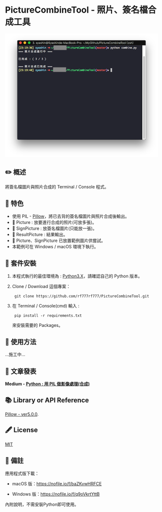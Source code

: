 # PictureCombineTool - 照片、簽名檔合成工具
![image](https://github.com/rf777rf777/PictureCombineTool/blob/master/HomePicture.png)
## :pencil2: 概述

將簽名檔圖片與照片合成的 Terminal / Console 程式。

## :closed_book: 特色
  + 使用 PIL - [Pillow](https://pypi.python.org/pypi/Pillow/5.0.0)，將已去背的簽名檔圖片與照片合成後輸出。
  + :file_folder: Picture : 放要進行合成的照片(可放多張)。
  + :file_folder: SignPicture : 放簽名檔圖片(只能放一張)。
  + :file_folder: ResultPicture : 結果輸出。
  + :file_folder: Picture、SignPicture 已放置範例圖片供嘗試。
  + 本範例可在 Windows / macOS 環境下執行。
  

## :green_book: 套件安裝
1. 本程式執行的最佳環境為 : [Python3.X](https://www.python.org/downloads/)，請確認自己的 Python 版本。
  
2. Clone / Download 這個專案：
    
        git clone https://github.com/rf777rf777/PictureCombineTool.git
3. 在 Terminal / Console(cmd) 輸入 :
  
        pip install -r requirements.txt
    
   來安裝需要的 Packages。

## :blue_book: 使用方法

...施工中...

## :orange_book: 文章發表
**Medium - [Python : 用 PIL 做影像處理(合成)](https://medium.com/@Syashin/python-%E7%85%A7%E7%89%87-%E7%B0%BD%E5%90%8D%E6%AA%94%E5%9C%96%E7%89%87%E5%90%88%E6%88%90%E5%B7%A5%E5%85%B7-e4df88f99994)**

## :books: Library or API Reference

[Pillow - ver5.0.0](https://pypi.python.org/pypi/Pillow/5.0.0).

## :fountain_pen: License
[MIT](https://zh.wikipedia.org/wiki/MIT%E8%A8%B1%E5%8F%AF%E8%AD%89)

## :memo: 備註

應用程式版下載：

  + macOS 版：https://nofile.io/f/baZKvwHRFCE

  + Windows 版：https://nofile.io/f/q9oVkrtYttB

內附說明，不需安裝Python即可使用。